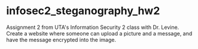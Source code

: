 # infosec2_steganography_hw2
Assignment 2 from UTA's Information Security 2 class with Dr. Levine. Create a website where someone can upload a picture and a message, and have the message encrypted into the image. 
